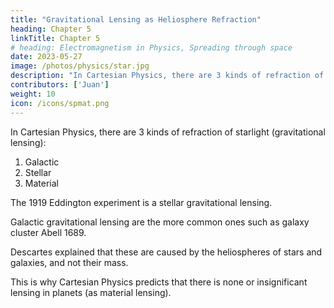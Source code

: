 ```yaml
---
title: "Gravitational Lensing as Heliosphere Refraction"
heading: Chapter 5
linkTitle: Chapter 5
# heading: Electromagnetism in Physics, Spreading through space
date: 2023-05-27
image: /photos/physics/star.jpg
description: "In Cartesian Physics, there are 3 kinds of refraction of starlight (gravitational lensing)"
contributors: ['Juan']
weight: 10
icon: /icons/spmat.png
---
```



In Cartesian Physics, there are 3 kinds of refraction of starlight (gravitational lensing):

1. Galactic
2. Stellar
3. Material


The 1919 Eddington experiment is a stellar gravitational lensing.

Galactic gravitational lensing are the more common ones such as galaxy cluster Abell 1689.

Descartes explained that these are caused by the heliospheres of stars and galaxies, and not their mass. 

This is why Cartesian Physics predicts that there is none or insignificant lensing in planets (as material lensing).
